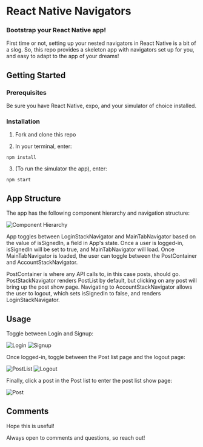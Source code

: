 # React Native Navigators

### Bootstrap your React Native app!

First time or not, setting up your nested navigators in React Native is a bit of a slog. So, this repo provides a skeleton app with navigators set up for you, and easy to adapt to the app of your dreams!

## Getting Started

### Prerequisites

Be sure you have React Native, expo, and your simulator of choice installed.

### Installation

1. Fork and clone this repo

2. In your terminal, enter:

```
npm install
```

3. (To run the simulator the app), enter:

```
npm start
```

## App Structure

The app has the following component hierarchy and navigation structure:

![Component Hierarchy](./screenshots/App_Component_Hierarchy.png?raw=true "Component Hierarchy")

App toggles between LoginStackNavigator and MainTabNavigator based on the value of isSignedIn, a field in App's state. Once a user is logged-in, isSignedIn will be set to true, and MainTabNavigator will load. Once MainTabNavigator is loaded, the user can toggle between the PostContainer and AccountStackNavigator.

PostContainer is where any API calls to, in this case posts, should go. PostStackNavigator renders PostList by default, but clicking on any post will bring up the post show page. Navigating to AccountStackNavigator allows the user to logout, which sets isSignedIn to false, and renders LoginStackNavigator.

## Usage

Toggle between Login and Signup:

![Login](./screenshots/Login.png?raw=true "Login")
![Signup](./screenshots/Signup.png?raw=true "Signup")

Once logged-in, toggle between the Post list page and the logout page:

![PostList](./screenshots/PostList.png?raw=true "PostList")
![Logout](./screenshots/Logout.png?raw=true "Logout")

Finally, click a post in the Post list to enter the post list show page:

![Post](./screenshots/Post.png?raw=true "Post")

## Comments

Hope this is useful!

Always open to comments and questions, so reach out!
